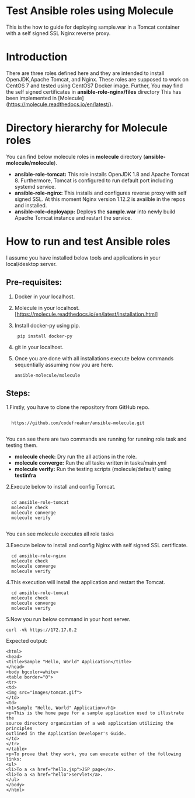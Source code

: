 # Test Ansible roles using Molecule
This is the how to guide for deploying sample.war in a Tomcat container with a self signed SSL Nginx reverse proxy.
# Introduction
There are three roles defined here and they are intended to install OpenJDK,Apache Tomcat, and Nginx. These roles are supposed to work on CentOS 7 and tested using CentOS7 Docker image. Further, You may find the self signed certificates in **ansible-role-nginx/files** directory
This has been implemented in [Molecule] (https://molecule.readthedocs.io/en/latest/).

# Directory hierarchy for Molecule roles

You can find below molecule roles in **molecule** directory (**ansible-molecule/molecule**).

  - **ansible-role-tomcat:** This role installs OpenJDK 1.8 and Apache Tomcat 8. Furthermore, Tomcat is configured to run default  port including systemd service.
  - **ansible-role-nginx:** This installs and configures reverse proxy with self signed SSL. At this moment Nginx version 1.12.2 is availble in the repos and installed.
  - **ansible-role-deployapp:** Deploys the **sample.war**	into newly build Apache Tomcat instance and restart the service.

# How to run and test Ansible roles

I assume you have installed below tools and applications in your local/desktop server.

## Pre-requisites:

1. Docker in your localhost.
2. Molecule in your localhost. [https://molecule.readthedocs.io/en/latest/installation.html]
3. Install docker-py using pip.

    ```
     pip install docker-py
    ```    
    
4. git in your localhost.
5. Once you are done with all installations execute below commands sequentially assuming now you are here.
    ``` 
    ansible-molecule/molecule 
    ```
    
## Steps:  

1.Firstly, you have to clone the repository from GitHub repo.
   
```

  https://github.com/codefreaker/ansible-molecule.git
  
```
   
You can see there are two commands are running for running role task and testing them.
    
   * **molecule check:** Dry run the all actions in the role.
   * **molecule converge:** Run the all tasks written in tasks/main.yml
   * **molecule verify:** Run the testing scripts (molecule/default/ using **testinfra**     
   

2.Execute below to install and config Tomcat.  
    
```

  cd ansible-role-tomcat
  molecule check
  molecule converge
  molecule verify 
  
```

You can see molecule executes all role tasks 

3.Execute below to install and config Nginx with self signed SSL certificate.

``` 
  cd ansible-role-nginx
  molecule check
  molecule converge 
  molecule verify          
```
4.This execution will install the application and restart the Tomcat.
   
``` 
  cd ansible-role-tomcat
  molecule check
  molecule converge 
  molecule verify       
```

5.Now you run below command in your host server. 

```
curl -vk https://172.17.0.2 
```

Expected output:

	<html>
	<head>
	<title>Sample "Hello, World" Application</title>
	</head>
	<body bgcolor=white>
	<table border="0">
	<tr>
	<td>
	<img src="images/tomcat.gif">
	</td>
	<td>
	<h1>Sample "Hello, World" Application</h1>
	<p>This is the home page for a sample application used to illustrate the
	source directory organization of a web application utilizing the principles
	outlined in the Application Developer's Guide.
	</td>
	</tr>
	</table>
	<p>To prove that they work, you can execute either of the following links:
	<ul>
	<li>To a <a href="hello.jsp">JSP page</a>.
	<li>To a <a href="hello">servlet</a>.
	</ul>
	</body>
	</html>
     
      
